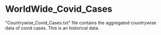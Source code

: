 # WorldWide_Covid_Cases

"Countrywise_Covid_Cases.txt" file contains the aggregated countrywise data of covid cases. This is an historical data.

